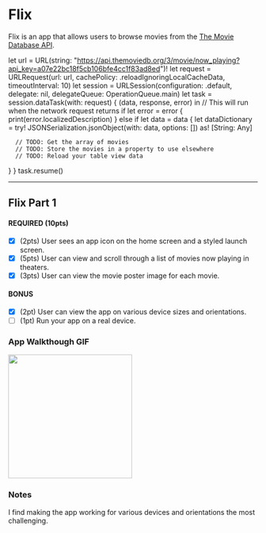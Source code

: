 # Flix

Flix is an app that allows users to browse movies from the [The Movie Database API](http://docs.themoviedb.apiary.io/#).

let url = URL(string: "https://api.themoviedb.org/3/movie/now_playing?api_key=a07e22bc18f5cb106bfe4cc1f83ad8ed")!
let request = URLRequest(url: url, cachePolicy: .reloadIgnoringLocalCacheData, timeoutInterval: 10)
let session = URLSession(configuration: .default, delegate: nil, delegateQueue: OperationQueue.main)
let task = session.dataTask(with: request) { (data, response, error) in
   // This will run when the network request returns
   if let error = error {
      print(error.localizedDescription)
   } else if let data = data {
      let dataDictionary = try! JSONSerialization.jsonObject(with: data, options: []) as! [String: Any]

      // TODO: Get the array of movies
      // TODO: Store the movies in a property to use elsewhere
      // TODO: Reload your table view data

   }
}
task.resume()

---

## Flix Part 1

#### REQUIRED (10pts)
- [x] (2pts) User sees an app icon on the home screen and a styled launch screen.
- [x] (5pts) User can view and scroll through a list of movies now playing in theaters.
- [x] (3pts) User can view the movie poster image for each movie.

#### BONUS
- [x] (2pt) User can view the app on various device sizes and orientations.
- [ ] (1pt) Run your app on a real device.

### App Walkthough GIF
<img src="http://recordit.co/ZGtjNeGY0b" width=250><br>

### Notes
I find making the app working for various devices and orientations the most challenging.
